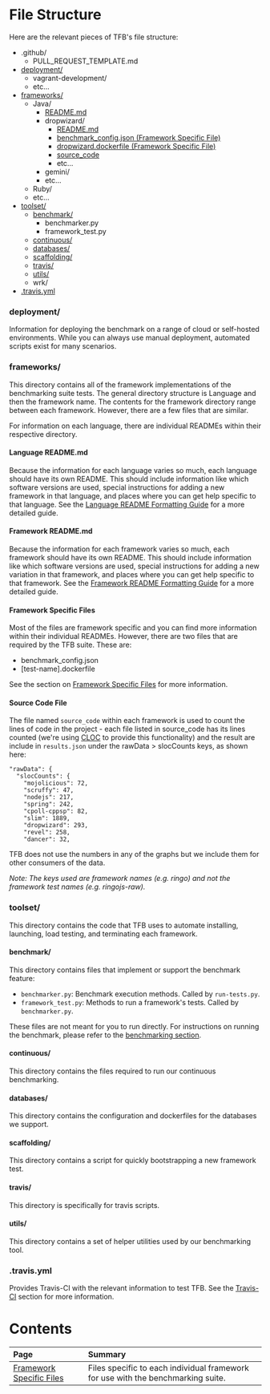 # File Structure

Here are the relevant pieces of TFB's file structure:

* .github/
    * PULL_REQUEST_TEMPLATE.md
* [deployment/](#deployment)
    * vagrant-development/
    * etc...
* [frameworks/](#frameworks)
    * Java/
        * [README.md](#language-readmemd)
        * dropwizard/
            * [README.md](#framework-readmemd)
            * [benchmark_config.json (Framework Specific File)](#framework-specific-files)
            * [dropwizard.dockerfile (Framework Specific File)](#framework-specific-files)
            * [source_code](#source-code-file)
            * etc...
        * gemini/
        * etc...
    * Ruby/
    * etc...
* [toolset/](#toolset)
    * [benchmark/](#benchmark)
        * benchmarker.py
        * framework_test.py
    * [continuous/](#continuous)
    * [databases/](#databases)
    * [scaffolding/](#scaffolding)
    * [travis/](#travis)
    * [utils/](#utils)
    * wrk/
* [.travis.yml](#travisyml)

### deployment/

Information for deploying the benchmark on a range of cloud or 
self-hosted environments. While you can always use manual deployment, 
automated scripts exist for many scenarios.

### frameworks/

This directory contains all of the framework implementations of the 
benchmarking suite tests. The general directory structure is Language 
and then the framework name. The contents for the framework directory 
range between each framework. However, there are a few files that are 
similar. 

For information on each language, there are individual READMEs within 
their respective directory. 

#### Language README.md

Because the information for each language varies so much, each language 
should have its own README. This should include information like which 
software versions are used, special instructions for adding a new 
framework in that language, and places where you can get help specific 
to that language. See the [Language README Formatting Guide](../Development/Readme-Formats#language-readmes) 
for a more detailed guide.

#### Framework README.md

Because the information for each framework varies so much, each framework 
should have its own README. This should include information like which 
software versions are used, special instructions for adding a new 
variation in that framework, and places where you can get help specific 
to that framework. See the [Framework README Formatting Guide](../Development/Readme-Formats#framework-readmes) 
for a more detailed guide.

#### Framework Specific Files

Most of the files are framework specific and you can find more 
information within their individual READMEs. However, there are two 
files that are required by the TFB suite. These are:

* benchmark_config.json
* [test-name].dockerfile

See the section on [Framework Specific Files](Framework-Files) 
for more information.

#### Source Code File

The file named `source_code` within each framework is used to count the lines 
of code in the project - each file listed in source_code has its lines counted 
(we're using [CLOC](http://cloc.sourceforge.net/) to provide this functionality)
and the result are include in `results.json` under the rawData > slocCounts 
keys, as shown here:

    "rawData": {
      "slocCounts": {
        "mojolicious": 72, 
        "scruffy": 47, 
        "nodejs": 217, 
        "spring": 242, 
        "cpoll-cppsp": 82, 
        "slim": 1889, 
        "dropwizard": 293, 
        "revel": 258, 
        "dancer": 32, 

TFB does not use the numbers in any of the graphs but we include them for 
other consumers of the data.

_Note: The keys used are framework names (e.g. ringo) and not the framework 
test names (e.g. ringojs-raw)._

### toolset/

This directory contains the code that TFB uses to automate installing, 
launching, load testing, and terminating each framework.

#### benchmark/

This directory contains files that implement or support the benchmark feature:

* `benchmarker.py`: Benchmark execution methods. Called by `run-tests.py`.
* `framework_test.py`: Methods to run a framework's tests. Called by `benchmarker.py`.

These files are not meant for you to run directly. For instructions on running the 
benchmark, please refer to the [benchmarking section](../Benchmarking).

#### continuous/

This directory contains the files required to run our continuous benchmarking.

#### databases/

This directory contains the configuration and dockerfiles for the databases we support.

#### scaffolding/

This directory contains a script for quickly bootstrapping a new framework test.

#### travis/

This directory is specifically for travis scripts.

#### utils/

This directory contains a set of helper utilities used by our benchmarking tool.

### .travis.yml

Provides Travis-CI with the relevant information to test TFB. See the 
[Travis-CI](../Project-Information/Travis-CI) section for more information.


# Contents

| Page | Summary |
|:---- |:------- |
[Framework Specific Files](Framework-Files) | Files specific to each individual framework for use with the benchmarking suite.
